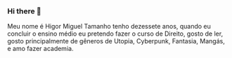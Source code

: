 ### Hi there 👋

<!--
**Higor887/Higor887** is a ✨ _special_ ✨ repository because its `README.md` (this file) appears on your GitHub profile.

Here are some ideas to get you started:

- 🔭 I’m currently working on ...
- 🌱 I’m currently learning ...
- 👯 I’m looking to collaborate on ...
- 🤔 I’m looking for help with ...
- 💬 Ask me about ...
- 📫 How to reach me: ...
- 😄 Pronouns: ...
- ⚡ Fun fact: ...
--> Meu nome é Higor Miguel Tamanho tenho dezessete anos, quando eu concluir o ensino médio eu pretendo fazer o curso de Direito, gosto de ler, gosto principalmente de gêneros de Utopia, Cyberpunk, Fantasia, Mangás, e amo fazer academia.

